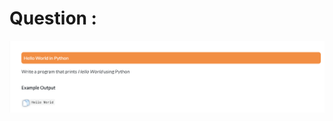 # Question :
![hello python](https://github.com/prabhu30/coding/blob/main/Edyst/Python%20-%20Intro%20to%20Advanced/01_hello%20python/image.png)
